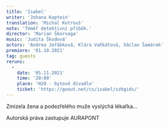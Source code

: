 ```yaml
---
title: 'Isabel'
writer: 'Johana Kaptein'
translation: 'Michal Kotrouš'
note: 'Téměř detektivní příběh.'
director: 'Marian Škorvaga'
music: 'Judita Škodová'
actors: 'Andrea Jeřábková, Klára Vaňkátová, Václav Šamárek'
premiere: '01.10.2021'
tag: guests
reruns:
  -
    date: '05.11.2021'
    time: '20:00'
    place: 'H2O - bytové divadlo'
    ticket: 'https://goout.net/cs/isabel/szbgids/'
---
```

Zmizela žena a podezřelého muže vyslýchá lékařka...

Autorská práva zastupuje AURAPONT

